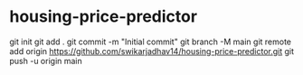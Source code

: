 # housing-price-predictor

git init 
git add . 
git commit -m "Initial commit" 
git branch -M main 
git remote add origin https://github.com/swikarjadhav14/housing-price-predictor.git 
git push -u origin main